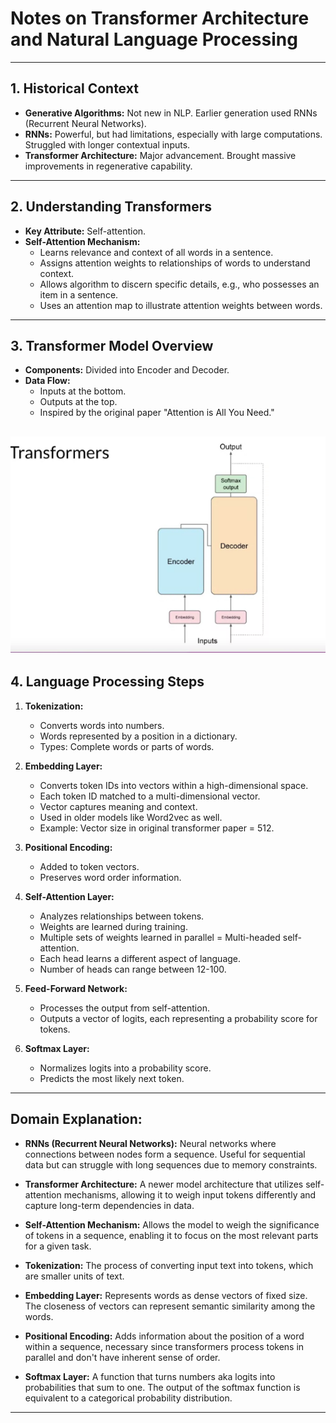 # Notes on Transformer Architecture and Natural Language Processing

---

## 1. Historical Context
- **Generative Algorithms:** Not new in NLP. Earlier generation used RNNs (Recurrent Neural Networks).
- **RNNs:** Powerful, but had limitations, especially with large computations. Struggled with longer contextual inputs.
- **Transformer Architecture:** Major advancement. Brought massive improvements in regenerative capability.

---

## 2. Understanding Transformers
- **Key Attribute:** Self-attention.
- **Self-Attention Mechanism:**
    - Learns relevance and context of all words in a sentence.
    - Assigns attention weights to relationships of words to understand context.
    - Allows algorithm to discern specific details, e.g., who possesses an item in a sentence.
    - Uses an attention map to illustrate attention weights between words.

---

## 3. Transformer Model Overview
- **Components:** Divided into Encoder and Decoder.
- **Data Flow:**
    - Inputs at the bottom.
    - Outputs at the top.
    - Inspired by the original paper "Attention is All You Need."

![Transformers Artchitecture Overview](./figures/simple_transformer.png)
---

## 4. Language Processing Steps
1. **Tokenization:**
    - Converts words into numbers.
    - Words represented by a position in a dictionary.
    - Types: Complete words or parts of words.

2. **Embedding Layer:**
    - Converts token IDs into vectors within a high-dimensional space.
    - Each token ID matched to a multi-dimensional vector.
    - Vector captures meaning and context.
    - Used in older models like Word2vec as well.
    - Example: Vector size in original transformer paper = 512.

3. **Positional Encoding:**
    - Added to token vectors.
    - Preserves word order information.
  
4. **Self-Attention Layer:**
    - Analyzes relationships between tokens.
    - Weights are learned during training.
    - Multiple sets of weights learned in parallel = Multi-headed self-attention.
    - Each head learns a different aspect of language.
    - Number of heads can range between 12-100.

5. **Feed-Forward Network:**
    - Processes the output from self-attention.
    - Outputs a vector of logits, each representing a probability score for tokens.
  
6. **Softmax Layer:**
    - Normalizes logits into a probability score.
    - Predicts the most likely next token.

---

## Domain Explanation:

- **RNNs (Recurrent Neural Networks):** Neural networks where connections between nodes form a sequence. Useful for sequential data but can struggle with long sequences due to memory constraints.
  
- **Transformer Architecture:** A newer model architecture that utilizes self-attention mechanisms, allowing it to weigh input tokens differently and capture long-term dependencies in data.
  
- **Self-Attention Mechanism:** Allows the model to weigh the significance of tokens in a sequence, enabling it to focus on the most relevant parts for a given task.
  
- **Tokenization:** The process of converting input text into tokens, which are smaller units of text.
  
- **Embedding Layer:** Represents words as dense vectors of fixed size. The closeness of vectors can represent semantic similarity among the words.
  
- **Positional Encoding:** Adds information about the position of a word within a sequence, necessary since transformers process tokens in parallel and don't have inherent sense of order.
  
- **Softmax Layer:** A function that turns numbers aka logits into probabilities that sum to one. The output of the softmax function is equivalent to a categorical probability distribution.

---
